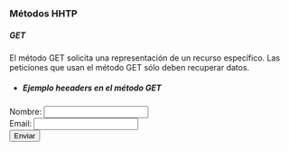 ### Métodos HHTP

##### GET

El método GET  solicita una representación de un recurso específico. Las peticiones que usan el método GET sólo deben recuperar datos.

- ##### Ejemplo heeaders en el método GET 

<form action="formget.php" method="get">
    Nombre: <input type="text" name="nombre"><br>
    Email: <input type="text" name="email"><br>
    <input type="submit" value="Enviar">
</form>
